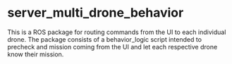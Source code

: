 # server_multi_drone_behavior
This is a ROS package for routing commands from the UI to each individual drone. The package consists of a behavior_logic script intended to precheck and mission coming from the UI and let each respective drone know their mission.
